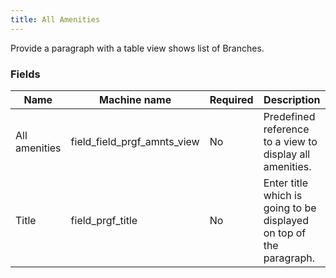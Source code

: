 ```yaml
---
title: All Amenities
---
```


Provide a paragraph with a table view shows list of Branches.

### Fields

| Name  | Machine name | Required | Description |
| ------------- | ------------- | ------------- | ------------- |
| All amenities | field_field_prgf_amnts_view | No | Predefined reference to a view to display all amenities. |
| Title | field_prgf_title | No | Enter title which is going to be displayed on top of the paragraph. |

